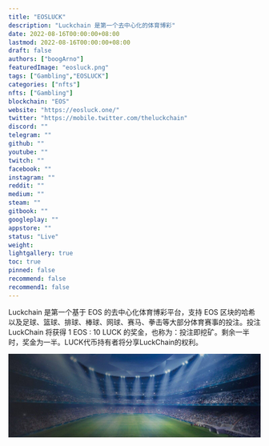 ```yaml
---
title: "EOSLUCK"
description: "Luckchain 是第一个去中心化的体育博彩"
date: 2022-08-16T00:00:00+08:00
lastmod: 2022-08-16T00:00:00+08:00
draft: false
authors: ["boogArno"]
featuredImage: "eosluck.png"
tags: ["Gambling","EOSLUCK"]
categories: ["nfts"]
nfts: ["Gambling"]
blockchain: "EOS"
website: "https://eosluck.one/"
twitter: "https://mobile.twitter.com/theluckchain"
discord: ""
telegram: ""
github: ""
youtube: ""
twitch: ""
facebook: ""
instagram: ""
reddit: ""
medium: ""
steam: ""
gitbook: ""
googleplay: ""
appstore: ""
status: "Live"
weight: 
lightgallery: true
toc: true
pinned: false
recommend: false
recommend1: false
---
```

Luckchain 是第一个基于 EOS 的去中心化体育博彩平台，支持 EOS 区块的哈希以及足球、篮球、排球、棒球、网球、赛马、拳击等大部分体育赛事的投注。投注 LuckChain 将获得 1 EOS : 10 LUCK 的奖金，也称为：投注即挖矿。剩余一半时，奖金为一半。LUCK代币持有者将分享LuckChain的权利。

![1500x500](1500x500.jpg)